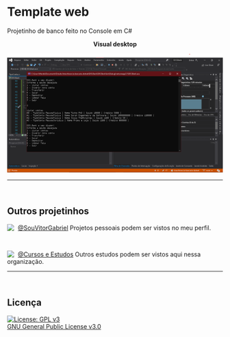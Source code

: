 # Template web
Projetinho de banco feito no Console em C#

<p align="center">
<b> Visual desktop </b>
</p>
<p align="center">
  <img width="720" src="assets/screenshots/screenshot1.png">
</p>

---

<br>

## Outros projetinhos
[<img align="left" width="25" url="https://github.com/souvitorgabriel" src="https://avatars0.githubusercontent.com/u/29991853?s=460&u=416e49036d2486832c45c6cb26c65e24690a3c8a&v=4">](https://github.com/souvitorgabriel) [@SouVitorGabriel](https://github.com/souvitorgabriel) Projetos pessoais podem ser vistos no meu perfil.

<br>

[<img align="left" width="25" url="https://github.com/cursos-e-estudos" src="https://avatars0.githubusercontent.com/u/75458214">](https://github.com/cursos-e-estudos) [@Cursos e Estudos](https://github.com/cursos-e-estudos) Outros estudos podem ser vistos aqui nessa organização.

---

<br>

## Licença
[![License: GPL v3](https://img.shields.io/badge/License-GPL%20v3-blue.svg)](http://www.gnu.org/licenses/gpl-3.0)   
[GNU General Public License v3.0](LICENSE)
